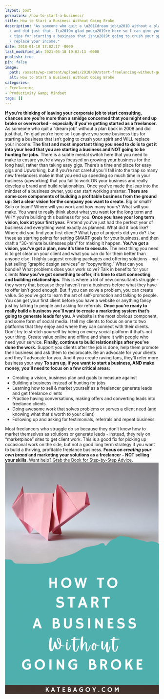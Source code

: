```yaml
---
layout: post
permalink: /how-to-start-a-business/
title: How to Start a Business Without Going Broke
description: "As someone who quit a \u201Cdream job\u201D without a plan back in 2008\
  \ and did just that, I\u2019m glad you\u2019re here so I can give you some business\
  \ tips for starting a business that isn\u2019t going to crush your spirit and WILL\
  \ replace your income."
date: 2018-01-10 17:02:17 -0000
last_modified_at: 2021-03-18 19:02:13 -0000
publish: true
pin: false
image:
  path: /assets/wp-content/uploads/2018/09/start-freelancing-without-going-broke.jpg
  alt: How to Start a Business Without Going Broke
categories:
- Freelancing
- Productivity &amp; Mindset
tags: []
---
```

**If you’re thinking of leaving your corporate job to start consulting, chances are you’re more than a smidge concerned that you might end up broke or overworked - especially if you're getting started as a freelancer.** As someone who quit a “dream job” without a plan back in 2008 and did just that, I’m glad you’re here so I can give you some business tips for starting a business that isn’t going to crush your spirit and WILL replace your income. **The first and most important thing you need to do is to get it into your head that you are starting a business and NOT going to be hunting for jobs.** There is a subtle mental switch here that you need to make to ensure you’re always focused on growing your business for the long haul, rather than taking easy gigs. There’s a time and place for easy gigs and Upworking, but if you’re not careful you’ll fall into the trap so many new freelancers make in that you end up spending so much time in your business (upworking) that you fail to work ON your business and really develop a brand and build relationships. Once you’ve made the leap into the mindset of a business owner, you can start working smarter. **There are some core components of building a profitable business from the ground up:** **Set a clear vision for the company you want to create.** Big or small? Solo or team? Where will you work and how many hours? What will you make. You want to really think about what you want for the long term and WHY you’re building this business for you. **Once you have your long term vision, look at your first year.** Pretend you’ve just had the perfect year of business and everything went exactly as planned. What did it look like? Where did you find your first client? What type of projects did you do? Use these as starting points for setting SMART goals for your business, and then draft a “30-minute businesses plan” for making it happen. **You’ve got a vision, you’ve got a plan, now it’s time to execute.** The next thing you need is to get clear on your client and what you can do for them better than anyone else. I highly suggest creating packages and offering solutions - not just selling “graphic design services” or “copywriting.” What can you bundle? What problems does your work solve? Talk in benefits for your clients **Now you’ve got something to offer, it’s time to start connecting and building relationships.** This is where a lot of new consultants struggle - they worry that because they haven’t run a business before what they have to offer isn’t good enough. But if you can solve a problem, you can create value. So you’ve got to learn the art of self-promotion and talking to people. You can get your first client before you have a website or anything fancy just by talking to people and asking for referrals. **Once you’re ready to really build a business you’ll want to create a marketing system that’s going to generate leads for you**. A website is the most obvious component, and some form of social media. I tell my clients to focus on one to two platforms that they enjoy and where they can connect with their clients. Don’t try to stretch yourself by being on every social platform if that’s not your thing. Create value online and offline and share it with people who need your service. **Finally, continue to build relationships after you’ve done the work.** Support you clients after the job is done, help them promote their business and ask them to reciprocate. Be an advocate for your clients and they’ll advocate for you. And if you create raving fans, they’ll refer more business your way **To sum up, if you want to start a business, AND make money, you’ll need to focus on a few critical areas:**

* Creating a vision, business plan and goals to measure against
* Building a business instead of hunting for jobs
* Learning how to sell & market yourself as a freelancer generate leads and get freelance clients
* Practice having conversations, making offers and converting leads into freelance clients
* Doing awesome work that solves problems or serves a client need (and knowing what that's worth to your client)
* Following up and asking for testimonials, referrals and repeat business

Most freelancers who struggle do so because they don’t know how to market themselves as solutions or generate leads - instead, they rely on “marketplace” sites to get client work. This is a good fix for picking up occasional work on the side, but not a good long term strategy if you want to build a thriving, profitable freelance business. **Focus on _creating your own brand_ and marketing your solutions as a freelancer - NOT selling your skills.** Want help? [Grab the Book for Step-by-Step Advice](https://go.katebagoy.com/ebook). ![](/assets/wp-content/uploads/2018/01/Without-Going-Broke-683x1024.png)
